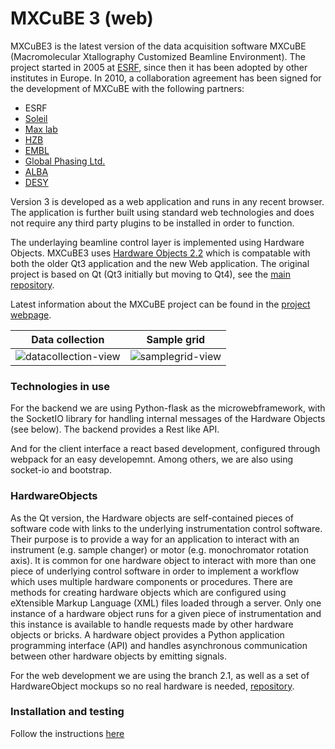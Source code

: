 # MXCuBE 3 (web)
MXCuBE3 is the latest version of the data acquisition software MXCuBE (Macromolecular Xtallography Customized Beamline Environment). The project started in 2005 at [ESRF](http://www.esrf.eu), since then it has been adopted by other institutes in Europe. In 2010, a collaboration agreement has been signed for the development of MXCuBE with the following partners:

* ESRF
* [Soleil](http://www.synchrotron-soleil.fr/)
* [Max lab](https://www.maxlab.lu.se/)
* [HZB](http://www.helmholtz-berlin.de/)
* [EMBL](http://www.embl.org/)
* [Global Phasing Ltd.](http://www.globalphasing.com/)
* [ALBA](https://www.cells.es/en)
* [DESY](https://www.desy.de)

Version 3 is developed as a web application and runs in any recent browser. The application is further built using standard web technologies and does not require any third party plugins to be installed in order to function. 

The underlaying beamline control layer is implemented using Hardware Objects. MXCuBE3 uses [Hardware Objects 2.2](https://github.com/mxcube/HardwareRepository/tree/2.2) which is compatable with both the older Qt3 application and the new Web application. The original project is based on Qt (Qt3 initially but moving to Qt4), see the [main repository](https://github.com/mxcube/mxcube). 

Latest information about the MXCuBE project can be found in the
[project webpage](http://mxcube.github.io/mxcube/).

 Data collection           | Sample grid
:-------------------------:|:-------------------------:
![datacollection-view](https://user-images.githubusercontent.com/4331447/42496925-d983bf3e-8427-11e8-890e-898dda649101.png)|![samplegrid-view](https://user-images.githubusercontent.com/4331447/42496937-e8547b34-8427-11e8-9447-645e6d7f1dc5.png)


### Technologies in use

For the backend we are using Python-flask as the microwebframework, with the SocketIO library for handling internal messages of the Hardware Objects (see below). The backend provides a Rest like API.

And for the client interface a react based development, configured through webpack for an easy developemnt. Among others, we are also using socket-io and  bootstrap.

### HardwareObjects

As the Qt version, the Hardware objects are self-contained pieces of software code with links to the underlying instrumentation control software. Their purpose is to provide a way for an application to interact with an instrument (e.g. sample changer) or motor (e.g. monochromator rotation axis). It is common for one hardware object to interact with more than one piece of underlying control software in order to implement a workflow which uses multiple hardware components or procedures. There are methods for creating hardware objects which are configured using eXtensible Markup Language (XML) files loaded through a server. Only one instance of a hardware object runs for a given piece of instrumentation and this instance is available to handle requests made by other hardware objects or bricks. A hardware object provides a Python application programming interface (API) and handles asynchronous communication between other hardware objects by emitting signals.

For the web development we are using the branch 2.1, as well as a set of HardwareObject mockups so no real hardware is needed, [repository](https://github.com/mxcube/HardwareObjects).

### Installation and testing

Follow the instructions [here](https://github.com/mxcube/mxcube3/wiki)



